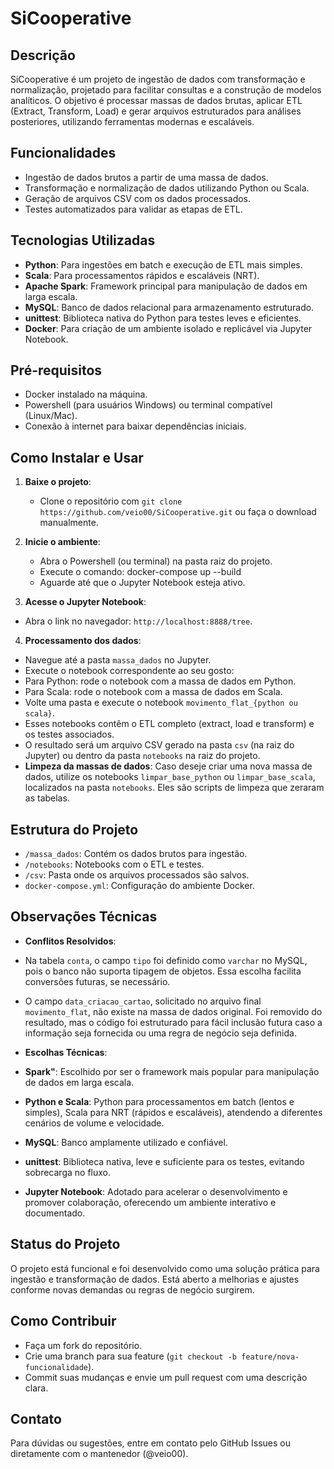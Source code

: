 # SiCooperative

## Descrição
SiCooperative é um projeto de ingestão de dados com transformação e normalização, projetado para facilitar consultas e a construção de modelos analíticos. O objetivo é processar massas de dados brutas, aplicar ETL (Extract, Transform, Load) e gerar arquivos estruturados para análises posteriores, utilizando ferramentas modernas e escaláveis.

## Funcionalidades
- Ingestão de dados brutos a partir de uma massa de dados.
- Transformação e normalização de dados utilizando Python ou Scala.
- Geração de arquivos CSV com os dados processados.
- Testes automatizados para validar as etapas de ETL.

## Tecnologias Utilizadas
- **Python**: Para ingestões em batch e execução de ETL mais simples.
- **Scala**: Para processamentos rápidos e escaláveis (NRT).
- **Apache Spark**: Framework principal para manipulação de dados em larga escala.
- **MySQL**: Banco de dados relacional para armazenamento estruturado.
- **unittest**: Biblioteca nativa do Python para testes leves e eficientes.
- **Docker**: Para criação de um ambiente isolado e replicável via Jupyter Notebook.

## Pré-requisitos
- Docker instalado na máquina.
- Powershell (para usuários Windows) ou terminal compatível (Linux/Mac).
- Conexão à internet para baixar dependências iniciais.

## Como Instalar e Usar
1. **Baixe o projeto**:
   - Clone o repositório com `git clone https://github.com/veio00/SiCooperative.git` ou faça o download manualmente.

2. **Inicie o ambiente**:
   - Abra o Powershell (ou terminal) na pasta raiz do projeto.
   - Execute o comando: docker-compose up --build
   - Aguarde até que o Jupyter Notebook esteja ativo.

3. **Acesse o Jupyter Notebook**:
- Abra o link no navegador: `http://localhost:8888/tree`.

4. **Processamento dos dados**:
- Navegue até a pasta `massa_dados` no Jupyter.
- Execute o notebook correspondente ao seu gosto:
- Para Python: rode o notebook com a massa de dados em Python.
- Para Scala: rode o notebook com a massa de dados em Scala.
- Volte uma pasta e execute o notebook `movimento_flat_{python ou scala}`.
- Esses notebooks contêm o ETL completo (extract, load e transform) e os testes associados.
- O resultado será um arquivo CSV gerado na pasta `csv` (na raiz do Jupyter) ou dentro da pasta `notebooks` na raiz do projeto.
- **Limpeza da massas de dados**: Caso deseje criar uma nova massa de dados, utilize os notebooks `limpar_base_python` ou `limpar_base_scala`, localizados na pasta `notebooks`. Eles são scripts de limpeza que zeraram as tabelas.

## Estrutura do Projeto
- `/massa_dados`: Contém os dados brutos para ingestão.
- `/notebooks`: Notebooks com o ETL e testes.
- `/csv`: Pasta onde os arquivos processados são salvos.
- `docker-compose.yml`: Configuração do ambiente Docker.

## Observações Técnicas
- **Conflitos Resolvidos**:
- Na tabela `conta`, o campo `tipo` foi definido como `varchar` no MySQL, pois o banco não suporta tipagem de objetos. Essa escolha facilita conversões futuras, se necessário.
- O campo `data_criacao_cartao`, solicitado no arquivo final `movimento_flat`, não existe na massa de dados original. Foi removido do resultado, mas o código foi estruturado para fácil inclusão futura caso a informação seja fornecida ou uma regra de negócio seja definida.

- **Escolhas Técnicas**:
- **Spark"**: Escolhido por ser o framework mais popular para manipulação de dados em larga escala.
- **Python e Scala**: Python para processamentos em batch (lentos e simples), Scala para NRT (rápidos e escaláveis), atendendo a diferentes cenários de volume e velocidade.
- **MySQL**: Banco amplamente utilizado e confiável.
- **unittest**: Biblioteca nativa, leve e suficiente para os testes, evitando sobrecarga no fluxo.
- **Jupyter Notebook**: Adotado para acelerar o desenvolvimento e promover colaboração, oferecendo um ambiente interativo e documentado.

## Status do Projeto
O projeto está funcional e foi desenvolvido como uma solução prática para ingestão e transformação de dados. Está aberto a melhorias e ajustes conforme novas demandas ou regras de negócio surgirem.

## Como Contribuir
- Faça um fork do repositório.
- Crie uma branch para sua feature (`git checkout -b feature/nova-funcionalidade`).
- Commit suas mudanças e envie um pull request com uma descrição clara.

## Contato
Para dúvidas ou sugestões, entre em contato pelo GitHub Issues ou diretamente com o mantenedor (@veio00).
